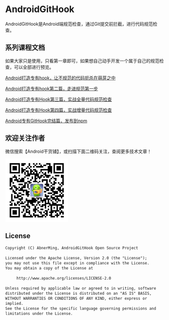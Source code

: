 # AndroidGitHook
AndroidGitHook是Android端规范检查，通过Git提交前拦截，进行代码规范检查。

## 系列课程文档

如果大家只是使用，只看第一章即可，如果想自己动手开发一个属于自己的规范检查，可以全部进行预览。

[Android打造专有hook，让不规范的代码扼杀在萌芽之中](https://mp.weixin.qq.com/s/vUEuA1ufNpBTsfnPPs1y0g)

[Android打造专有hook第二篇，走进规范第一步](https://mp.weixin.qq.com/s/4S3N874KeD4NpzSJhksU2w)

[Android打造专有Hook第三篇，实战全量代码规范检查](https://mp.weixin.qq.com/s?__biz=MzI1NTU4MjU3OA==&mid=2247486000&idx=1&sn=8a7fb526592dd313b2a1c8d7f88a2090&chksm=ea32822ddd450b3b7572ac8c7d63ad293ea6807c7af1933201cc4fc8c853c8441ff7b47430b5&cur_album_id=1968912799133138945&scene=189#wechat_redirect)

[Android打造专有Hook第四篇，实战增量代码规范检查](https://mp.weixin.qq.com/s?__biz=MzI1NTU4MjU3OA==&mid=2247486010&idx=1&sn=d29c7d78adaa30362d10489ba1a0d5d0&chksm=ea328227dd450b31297d46df188bf5454f028401e2ec08457b46a24c7d9b9b115e1882368f6e&cur_album_id=1968912799133138945&scene=189#wechat_redirect)

[Android专有GitHook完结篇，发布到npm](https://mp.weixin.qq.com/s?__biz=MzI1NTU4MjU3OA==&mid=2247486031&idx=1&sn=ac35f3091e0ea5b356c21e791dc9296d&chksm=ea328252dd450b44412dbac63d5715fb58fe573297ad3f6fe7a341d36db698ac38190860af97&cur_album_id=1968912799133138945&scene=189#wechat_redirect)


## 欢迎关注作者

微信搜索【Android干货铺】，或扫描下面二维码关注，查阅更多技术文章！

<img src="image/abner.jpg" width="200px" />

## License

```
Copyright (C) AbnerMing, AndroidGitHook Open Source Project

Licensed under the Apache License, Version 2.0 (the "License");
you may not use this file except in compliance with the License.
You may obtain a copy of the License at

     http://www.apache.org/licenses/LICENSE-2.0

Unless required by applicable law or agreed to in writing, software
distributed under the License is distributed on an "AS IS" BASIS,
WITHOUT WARRANTIES OR CONDITIONS OF ANY KIND, either express or implied.
See the License for the specific language governing permissions and
limitations under the License.
```


